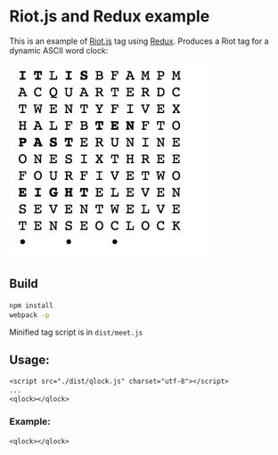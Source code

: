 # Riot.js and Redux example

This is an example of [Riot.js](http://riotjs.com) tag using [Redux](https://github.com/reactjs/redux).
Produces a Riot tag for a dynamic ASCII word clock:

![](./sample.png)

## Build

```bash
npm install
webpack -p
```

Minified tag script is in `dist/meet.js`

## Usage:
    <script src="./dist/qlock.js" charset="utf-8"></script>
    ...
    <qlock></qlock>

### Example:

    <qlock></qlock>
